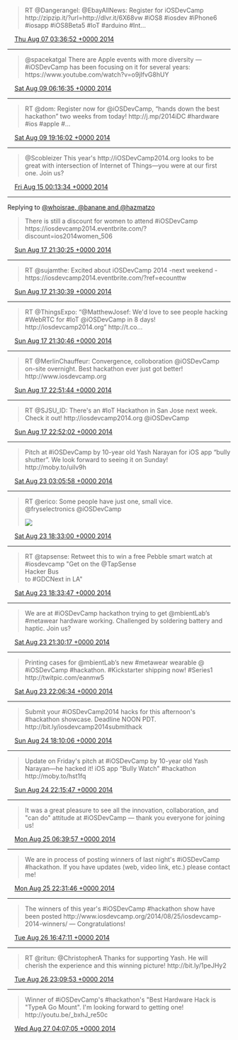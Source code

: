 > RT @Dangerangel: @EbayAllNews: Register for iOSDevCamp http://zipzip\.it/?url\=http://dlvr\.it/6X68vw \#iOS8 \#iosdev  \#iPhone6 \#iosapp \#iOS8Beta5 \#IoT \#arduino \#Int…

<img src="../../media/tweet.ico" width="12" /> [Thu Aug 07 03:36:52 +0000 2014](https://twitter.com/ChristopherA/status/497224830236622848)

----

> @spacekatgal There are Apple events with more diversity — \#iOSDevCamp has been focusing on it for several years: https://www\.youtube\.com/watch?v\=o9jIfvG8hUY

<img src="../../media/tweet.ico" width="12" /> [Sat Aug 09 06:16:35 +0000 2014](https://twitter.com/ChristopherA/status/497989799920562176)

----

> RT @dom: Register now for @iOSDevCamp, “hands down the best hackathon” two weeks from today\! http://j\.mp/2014iDC \#hardware \#ios \#apple \#…

<img src="../../media/tweet.ico" width="12" /> [Sat Aug 09 19:16:02 +0000 2014](https://twitter.com/ChristopherA/status/498185957997174784)

----

> @Scobleizer This year's http://iOSDevCamp2014\.org looks to be great with intersection of Internet of Things—you were at our first one\. Join us?

<img src="../../media/tweet.ico" width="12" /> [Fri Aug 15 00:13:34 +0000 2014](https://twitter.com/ChristopherA/status/500072774111469568)

----

Replying to [@whoisrae, @banane and @hazmatzo](https://twitter.com/raebonfanti/status/501072861982121984)

> There is still a discount for women to attend \#iOSDevCamp https://iosdevcamp2014\.eventbrite\.com/?discount\=ios2014women\_506

<img src="../../media/tweet.ico" width="12" /> [Sun Aug 17 21:30:25 +0000 2014](https://twitter.com/ChristopherA/status/501118879934857219)

----

> RT @sujamthe: Excited about iOSDevCamp 2014 \-next weekend \- https://iosdevcamp2014\.eventbrite\.com/?ref\=ecounttw

<img src="../../media/tweet.ico" width="12" /> [Sun Aug 17 21:30:39 +0000 2014](https://twitter.com/ChristopherA/status/501118934901202944)

----

> RT @ThingsExpo: “@MatthewJosef: We'd love to see people hacking \#WebRTC for \#IoT @iOSDevCamp in 8 days\!  
> http://iosdevcamp2014\.org” http://t\.co…

<img src="../../media/tweet.ico" width="12" /> [Sun Aug 17 21:30:46 +0000 2014](https://twitter.com/ChristopherA/status/501118964894666752)

----

> RT @MerlinChauffeur: Convergence, colloboration @iOSDevCamp on\-site overnight\. Best hackathon ever just got better\! http://www\.iosdevcamp\.org

<img src="../../media/tweet.ico" width="12" /> [Sun Aug 17 22:51:44 +0000 2014](https://twitter.com/ChristopherA/status/501139340030779393)

----

> RT @SJSU\_ID: There's an \#IoT Hackathon in San Jose next week\. Check it out\! http://iosdevcamp2014\.org @iOSDevCamp

<img src="../../media/tweet.ico" width="12" /> [Sun Aug 17 22:52:02 +0000 2014](https://twitter.com/ChristopherA/status/501139415867998209)

----

> Pitch at \#iOSDevCamp by 10\-year old Yash Narayan for iOS app “bully shutter”\. We look forward to seeing it on Sunday\! http://moby\.to/uilv9h

<img src="../../media/tweet.ico" width="12" /> [Sat Aug 23 03:05:58 +0000 2014](https://twitter.com/ChristopherA/status/503015261616631808)

----

> RT @erico: Some people have just one, small vice\.   
> @fryselectronics @iOSDevCamp 
> 
> ![](../../media/503248555444674560-BvviFFoCAAAreyf.jpg)

<img src="../../media/tweet.ico" width="12" /> [Sat Aug 23 18:33:00 +0000 2014](https://twitter.com/ChristopherA/status/503248555444674560)

----

> RT @tapsense: Retweet this to win a free Pebble smart watch at \#iosdevcamp "Get on the @TapSense  
> Hacker Bus   
> to \#GDCNext in LA"

<img src="../../media/tweet.ico" width="12" /> [Sat Aug 23 18:33:47 +0000 2014](https://twitter.com/ChristopherA/status/503248755835940864)

----

> We are at \#iOSDevCamp hackathon trying to get @mbientLab’s \#metawear hardware working\. Challenged by soldering battery and haptic\. Join us?

<img src="../../media/tweet.ico" width="12" /> [Sat Aug 23 21:30:17 +0000 2014](https://twitter.com/ChristopherA/status/503293173376897025)

----

> Printing cases for @mbientLab’s new \#metawear wearable @ \#iOSDevCamp \#hackathon\. \#Kickstarter shipping now\! \#Series1 http://twitpic\.com/eanmw5

<img src="../../media/tweet.ico" width="12" /> [Sat Aug 23 22:06:34 +0000 2014](https://twitter.com/ChristopherA/status/503302303776923649)

----

> Submit your \#iOSDevCamp2014 hacks for this afternoon's \#hackathon showcase\. Deadline NOON PDT\. http://bit\.ly/iosdevcamp2014submithack

<img src="../../media/tweet.ico" width="12" /> [Sun Aug 24 18:10:06 +0000 2014](https://twitter.com/ChristopherA/status/503605180634382337)

----

> Update on Friday's pitch at \#iOSDevCamp by 10\-year old Yash Narayan—he hacked it\! iOS app “Bully Watch" \#hackathon http://moby\.to/hst1fq

<img src="../../media/tweet.ico" width="12" /> [Sun Aug 24 22:15:47 +0000 2014](https://twitter.com/ChristopherA/status/503667011369447424)

----

> It was a great pleasure to see all the innovation, collaboration, and "can do" attitude at \#iOSDevCamp — thank you everyone for joining us\!

<img src="../../media/tweet.ico" width="12" /> [Mon Aug 25 06:39:57 +0000 2014](https://twitter.com/ChristopherA/status/503793888838959104)

----

> We are in process of posting winners of last night's \#iOSDevCamp \#hackathon\. If you have updates \(web, video link, etc\.\) please contact me\!

<img src="../../media/tweet.ico" width="12" /> [Mon Aug 25 22:31:46 +0000 2014](https://twitter.com/ChristopherA/status/504033418582044672)

----

> The winners of this year's \#iOSDevCamp \#hackathon show have been posted http://www\.iosdevcamp\.org/2014/08/25/iosdevcamp\-2014\-winners/ — Congratulations\!

<img src="../../media/tweet.ico" width="12" /> [Tue Aug 26 16:47:11 +0000 2014](https://twitter.com/ChristopherA/status/504309091188375552)

----

> RT @ritun: @ChristopherA Thanks for supporting Yash\. He will cherish the experience and this winning picture\! http://bit\.ly/1peJHy2

<img src="../../media/tweet.ico" width="12" /> [Tue Aug 26 23:09:53 +0000 2014](https://twitter.com/ChristopherA/status/504405399399723010)

----

> Winner of \#iOSDevCamp's \#hackathon's "Best Hardware Hack is "TypeA Go Mount"\. I'm looking forward to getting one\! http://youtu\.be/\_bxhJ\_re50c

<img src="../../media/tweet.ico" width="12" /> [Wed Aug 27 04:07:05 +0000 2014](https://twitter.com/ChristopherA/status/504480193881206784)